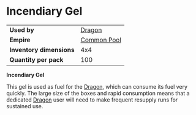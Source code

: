 # Incendiary Gel

|                          |                                              |
| ------------------------ | -------------------------------------------- |
| **Used by**              | [Dragon](../weapons/Dragon.md)               |
| **Empire**               | [Common Pool](../terminology/Common_Pool.md) |
| **Inventory dimensions** | 4x4                                          |
| **Quantity per pack**    | 100                                          |

**Incendiary Gel**

This gel is used as fuel for the [Dragon](../weapons/Dragon.md), which can
consume its fuel very quickly. The large size of the boxes and rapid consumption
means that a dedicated [Dragon](../weapons/Dragon.md) user will need to make
frequent resupply runs for sustained use.
